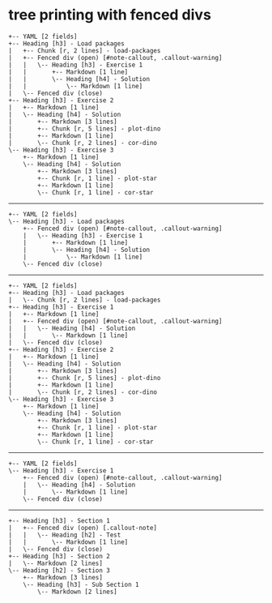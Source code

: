 # tree printing with fenced divs

    +-- YAML [2 fields]
    +-- Heading [h3] - Load packages
    |   +-- Chunk [r, 2 lines] - load-packages
    |   +-- Fenced div (open) [#note-callout, .callout-warning]
    |   |   \-- Heading [h3] - Exercise 1
    |   |       +-- Markdown [1 line]
    |   |       \-- Heading [h4] - Solution
    |   |           \-- Markdown [1 line]
    |   \-- Fenced div (close) 
    +-- Heading [h3] - Exercise 2
    |   +-- Markdown [1 line]
    |   \-- Heading [h4] - Solution
    |       +-- Markdown [3 lines]
    |       +-- Chunk [r, 5 lines] - plot-dino
    |       +-- Markdown [1 line]
    |       \-- Chunk [r, 2 lines] - cor-dino
    \-- Heading [h3] - Exercise 3
        +-- Markdown [1 line]
        \-- Heading [h4] - Solution
            +-- Markdown [3 lines]
            +-- Chunk [r, 1 line] - plot-star
            +-- Markdown [1 line]
            \-- Chunk [r, 1 line] - cor-star

---

    +-- YAML [2 fields]
    \-- Heading [h3] - Load packages
        +-- Fenced div (open) [#note-callout, .callout-warning]
        |   \-- Heading [h3] - Exercise 1
        |       +-- Markdown [1 line]
        |       \-- Heading [h4] - Solution
        |           \-- Markdown [1 line]
        \-- Fenced div (close) 

---

    +-- YAML [2 fields]
    +-- Heading [h3] - Load packages
    |   \-- Chunk [r, 2 lines] - load-packages
    +-- Heading [h3] - Exercise 1
    |   +-- Markdown [1 line]
    |   +-- Fenced div (open) [#note-callout, .callout-warning]
    |   |   \-- Heading [h4] - Solution
    |   |       \-- Markdown [1 line]
    |   \-- Fenced div (close) 
    +-- Heading [h3] - Exercise 2
    |   +-- Markdown [1 line]
    |   \-- Heading [h4] - Solution
    |       +-- Markdown [3 lines]
    |       +-- Chunk [r, 5 lines] - plot-dino
    |       +-- Markdown [1 line]
    |       \-- Chunk [r, 2 lines] - cor-dino
    \-- Heading [h3] - Exercise 3
        +-- Markdown [1 line]
        \-- Heading [h4] - Solution
            +-- Markdown [3 lines]
            +-- Chunk [r, 1 line] - plot-star
            +-- Markdown [1 line]
            \-- Chunk [r, 1 line] - cor-star

---

    +-- YAML [2 fields]
    \-- Heading [h3] - Exercise 1
        +-- Fenced div (open) [#note-callout, .callout-warning]
        |   \-- Heading [h4] - Solution
        |       \-- Markdown [1 line]
        \-- Fenced div (close) 

---

    +-- Heading [h3] - Section 1
    |   +-- Fenced div (open) [.callout-note]
    |   |   \-- Heading [h2] - Test
    |   |       \-- Markdown [1 line]
    |   \-- Fenced div (close) 
    +-- Heading [h3] - Section 2
    |   \-- Markdown [2 lines]
    \-- Heading [h2] - Section 3
        +-- Markdown [3 lines]
        \-- Heading [h3] - Sub Section 1
            \-- Markdown [2 lines]

